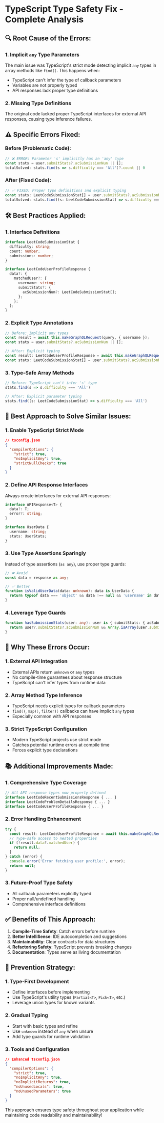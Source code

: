 # TypeScript Type Safety Fix - Complete Analysis

## 🔍 **Root Cause of the Errors:**

### **1. Implicit `any` Type Parameters**
The main issue was TypeScript's strict mode detecting implicit `any` types in array methods like `find()`. This happens when:
- TypeScript can't infer the type of callback parameters
- Variables are not properly typed
- API responses lack proper type definitions

### **2. Missing Type Definitions**
The original code lacked proper TypeScript interfaces for external API responses, causing type inference failures.

## ⚠️ **Specific Errors Fixed:**

### **Before (Problematic Code):**
```typescript
// ❌ ERROR: Parameter 's' implicitly has an 'any' type
const stats = user.submitStats?.acSubmissionNum || [];
totalSolved: stats.find(s => s.difficulty === 'All')?.count || 0
```

### **After (Fixed Code):**
```typescript
// ✅ FIXED: Proper type definitions and explicit typing
const stats: LeetCodeSubmissionStat[] = user.submitStats?.acSubmissionNum || [];
totalSolved: stats.find((s: LeetCodeSubmissionStat) => s.difficulty === 'All')?.count || 0
```

## 🛠️ **Best Practices Applied:**

### **1. Interface Definitions**
```typescript
interface LeetCodeSubmissionStat {
  difficulty: string;
  count: number;
  submissions: number;
}

interface LeetCodeUserProfileResponse {
  data?: {
    matchedUser?: {
      username: string;
      submitStats?: {
        acSubmissionNum?: LeetCodeSubmissionStat[];
      };
    };
  };
}
```

### **2. Explicit Type Annotations**
```typescript
// Before: Implicit any types
const result = await this.makeGraphQLRequest(query, { username });
const stats = user.submitStats?.acSubmissionNum || [];

// After: Explicit typing
const result: LeetCodeUserProfileResponse = await this.makeGraphQLRequest(query, { username });
const stats: LeetCodeSubmissionStat[] = user.submitStats?.acSubmissionNum || [];
```

### **3. Type-Safe Array Methods**
```typescript
// Before: TypeScript can't infer 's' type
stats.find(s => s.difficulty === 'All')

// After: Explicit parameter typing
stats.find((s: LeetCodeSubmissionStat) => s.difficulty === 'All')
```

## 🎯 **Best Approach to Solve Similar Issues:**

### **1. Enable TypeScript Strict Mode**
```json
// tsconfig.json
{
  "compilerOptions": {
    "strict": true,
    "noImplicitAny": true,
    "strictNullChecks": true
  }
}
```

### **2. Define API Response Interfaces**
Always create interfaces for external API responses:
```typescript
interface APIResponse<T> {
  data?: T;
  error?: string;
}

interface UserData {
  username: string;
  stats: UserStats;
}
```

### **3. Use Type Assertions Sparingly**
Instead of type assertions (`as any`), use proper type guards:
```typescript
// ❌ Avoid
const data = response as any;

// ✅ Better
function isValidUserData(data: unknown): data is UserData {
  return typeof data === 'object' && data !== null && 'username' in data;
}
```

### **4. Leverage Type Guards**
```typescript
function hasSubmissionStats(user: any): user is { submitStats: { acSubmissionNum: LeetCodeSubmissionStat[] } } {
  return user?.submitStats?.acSubmissionNum && Array.isArray(user.submitStats.acSubmissionNum);
}
```

## 🔧 **Why These Errors Occur:**

### **1. External API Integration**
- External APIs return `unknown` or `any` types
- No compile-time guarantees about response structure
- TypeScript can't infer types from runtime data

### **2. Array Method Type Inference**
- TypeScript needs explicit types for callback parameters
- `find()`, `map()`, `filter()` callbacks can have implicit `any` types
- Especially common with API responses

### **3. Strict TypeScript Configuration**
- Modern TypeScript projects use strict mode
- Catches potential runtime errors at compile time
- Forces explicit type declarations

## 📚 **Additional Improvements Made:**

### **1. Comprehensive Type Coverage**
```typescript
// All API response types now properly defined
interface LeetCodeRecentSubmissionsResponse { ... }
interface LeetCodeProblemDetailsResponse { ... }
interface LeetCodeUserProfileResponse { ... }
```

### **2. Error Handling Enhancement**
```typescript
try {
  const result: LeetCodeUserProfileResponse = await this.makeGraphQLRequest(query, { username });
  // Type-safe access to nested properties
  if (!result.data?.matchedUser) {
    return null;
  }
} catch (error) {
  console.error('Error fetching user profile:', error);
  return null;
}
```

### **3. Future-Proof Type Safety**
- All callback parameters explicitly typed
- Proper null/undefined handling
- Comprehensive interface definitions

## ✅ **Benefits of This Approach:**

1. **Compile-Time Safety**: Catch errors before runtime
2. **Better IntelliSense**: IDE autocompletion and suggestions
3. **Maintainability**: Clear contracts for data structures
4. **Refactoring Safety**: TypeScript prevents breaking changes
5. **Documentation**: Types serve as living documentation

## 🚀 **Prevention Strategy:**

### **1. Type-First Development**
- Define interfaces before implementing
- Use TypeScript's utility types (`Partial<T>`, `Pick<T>`, etc.)
- Leverage union types for known variants

### **2. Gradual Typing**
- Start with basic types and refine
- Use `unknown` instead of `any` when unsure
- Add type guards for runtime validation

### **3. Tools and Configuration**
```json
// Enhanced tsconfig.json
{
  "compilerOptions": {
    "strict": true,
    "noImplicitAny": true,
    "noImplicitReturns": true,
    "noUnusedLocals": true,
    "noUnusedParameters": true
  }
}
```

This approach ensures type safety throughout your application while maintaining code readability and maintainability!
